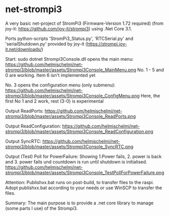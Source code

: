 # net-strompi3
A very basic net-project of StromPi3 (Firmware-Version 1.72 required) (from joy-it: https://github.com/joy-it/strompi3) using .Net Core 3.1.

Ports python-scripts 'StromPi3_Status.py', 'RTCSerial.py' and 'serialShutdown.py'
provided by joy-it (https://strompi.joy-it.net/downloads/)

Start: sudo dotnet Strompi3Console.dll
opens the main menu: https://github.com/helmischelmi/net-strompi3/blob/master/assets/Strompi3Console_MainMenu.png
No. 1 - 5 and 0 are working. Item 6 isn't implemented yet

No. 3 opens the configuration menu (only submenu): 
https://github.com/helmischelmi/net-strompi3/blob/master/assets/Strompi3Console_ConfigMenu.png
Here, the first No 1 and 2 work, rest (3-0) is experimental

Output ReadPorts:
https://github.com/helmischelmi/net-strompi3/blob/master/assets/Strompi3Console_ReadPorts.png

Output ReadConfiguration:
https://github.com/helmischelmi/net-strompi3/blob/master/assets/Strompi3Console_ReadConfiguration.png

Output SyncRTC:
https://github.com/helmischelmi/net-strompi3/blob/master/assets/Strompi3Console_SyncRTC.png

Output (Test) Poll for PowerFailure:
Showing 1.Power fails, 2. power is back and 3. power fails und countdown is run until shutdown is initialised.
https://github.com/helmischelmi/net-strompi3/blob/master/assets/Strompi3Console_TestPollForPowerFailure.png

Attention: Publishxx.bat runs on post-build, to transfer files to the raspi.
Adopt publishxx.bat according to your needs or use WinSCP to transfer the files.

Summary: The main purpose is to provide a .net core library to manage (some parts I use) of the Strompi3.

